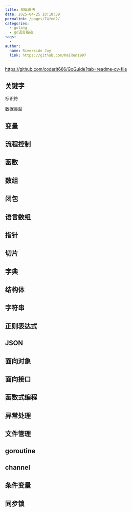 ```yaml
---
title: 基础语法
date: 2025-04-25 10:18:58
permalink: /pages/74fed2/
categories:
  - golang
  - go语言基础
tags:
  - 
author: 
  name: Riverside Joy
  link: https://github.com/MaiRen1997
---
```

https://github.com/coderit666/GoGuide?tab=readme-ov-file
## 关键字

标识符

数据类型

## 变量

## 流程控制

## 函数

## 数组

## 闭包

## 语言数组

## 指针

## 切片

## 字典

## 结构体

## 字符串

## 正则表达式

## JSON

## 面向对象

## 面向接口

## 函数式编程

## 异常处理

## 文件管理

## goroutine

## channel

## 条件变量

## 同步锁